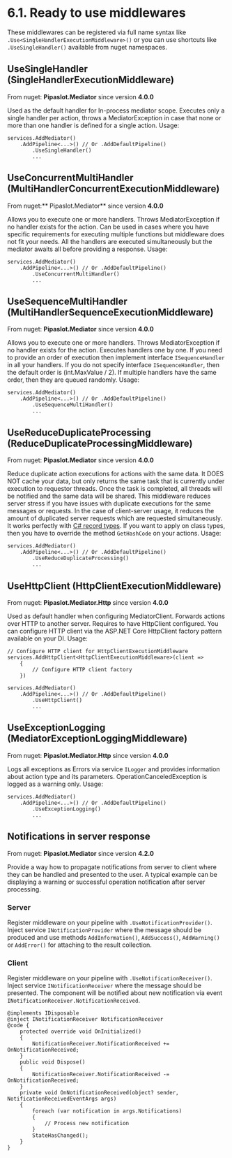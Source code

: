 # 6.1. Ready to use middlewares

These middlewares can be registered via full name syntax like `.Use<SingleHandlerExecutionMiddleware>()` or you can use shortcuts like `.UseSingleHandler()` available from nuget namespaces.

## UseSingleHandler (SingleHandlerExecutionMiddleware)
From nuget: **Pipaslot.Mediator** since version **4.0.0**

Used as the default handler for In-process mediator scope.
Executes only a single handler per action, throws a MediatorException in case that none or more than one handler is defined for a single action.
Usage:
``` 
services.AddMediator()
    .AddPipeline<...>() // Or .AddDefaultPipeline()
        .UseSingleHandler()
        ...
```

## UseConcurrentMultiHandler (MultiHandlerConcurrentExecutionMiddleware)
From nuget:** Pipaslot.Mediator** since version **4.0.0**

Allows you to execute one or more handlers. Throws MediatorException if no handler exists for the action.
Can be used in cases where you have specific requirements for executing multiple functions but middleware does not fit your needs. All the handlers are executed simultaneously but the mediator awaits all before providing a response.
Usage:
``` 
services.AddMediator()
    .AddPipeline<...>() // Or .AddDefaultPipeline()
        .UseConcurrentMultiHandler()
        ...
```

## UseSequenceMultiHandler (MultiHandlerSequenceExecutionMiddleware)
From nuget: **Pipaslot.Mediator** since version **4.0.0**

Allows you to execute one or more handlers. Throws MediatorException if no handler exists for the action.
Executes handlers one by one. If you need to provide an order of execution then implement interface `ISequenceHandler` in all your handlers. If you do not specify interface `ISequenceHandler`, then the default order is (int.MaxValue / 2).
If multiple handlers have the same order, then they are queued randomly.
Usage:
``` 
services.AddMediator()
    .AddPipeline<...>() // Or .AddDefaultPipeline()
        .UseSequenceMultiHandler()
        ...
```

## UseReduceDuplicateProcessing (ReduceDuplicateProcessingMiddleware)
From nuget: **Pipaslot.Mediator** since version **4.0.0**

Reduce duplicate action executions for actions with the same data. It DOES NOT cache your data, but only returns the same task that is currently under execution to requestor threads. Once the task is completed, all threads will be notified and the same data will be shared. This middleware reduces server stress if you have issues with duplicate executions for the same messages or requests. In the case of client-server usage, it reduces the amount of duplicated server requests which are requested simultaneously.
It works perfectly with [C# record types](https://docs.microsoft.com/en-us/dotnet/csharp/whats-new/tutorials/records). If you want to apply on class types, then you have to override the method `GetHashCode` on your actions.
Usage:
``` 
services.AddMediator()
    .AddPipeline<...>() // Or .AddDefaultPipeline()
        .UseReduceDuplicateProcessing()
        ...
```

## UseHttpClient (HttpClientExecutionMiddleware)
From nuget: **Pipaslot.Mediator.Http** since version **4.0.0**

Used as default handler when configuring MediatorClient.
Forwards actions over HTTP to another server. Requires to have HttpClient configured. You can configure HTTP client via the ASP.NET Core HttpClient factory pattern available on your DI.
Usage:
```
// Configure HTTP client for HttpClientExecutionMiddleware
services.AddHttpClient<HttpClientExecutionMiddleware>(client =>
    {
        // Configure HTTP client factory
    })

services.AddMediator()
    .AddPipeline<...>() // Or .AddDefaultPipeline()
        .UseHttpClient()
        ...
```

## UseExceptionLogging (MediatorExceptionLoggingMiddleware)
From nuget: **Pipaslot.Mediator.Http** since version **4.0.0**

Logs all exceptions as Errors via service `ILogger` and provides information about action type and its parameters. 
OperationCanceledException is logged as a warning only.
Usage:
``` 
services.AddMediator()
    .AddPipeline<...>() // Or .AddDefaultPipeline()
        .UseExceptionLogging()
        ...
```

## Notifications in server response
From nuget: **Pipaslot.Mediator** since version **4.2.0**

Provide a way how to propagate notifications from server to client where they can be handled and presented to the user. A typical example can be displaying a warning or successful operation notification after server processing.

### Server
Register middleware on your pipeline with `.UseNotificationProvider()`. Inject service `INotificationProvider` where the message should be produced and use methods `AddInformation()`, `AddSuccess()`, `AddWarning()` or `AddError()` for attaching to the result collection.

### Client
Register middleware on your pipeline with `.UseNotificationReceiver()`. Inject service `INotificationReceiver` where the message should be presented. The component will be notified about new notification via event `INotificationReceiver.NotificationReceived`.
```
@implements IDisposable
@inject INotificationReceiver NotificationReceiver
@code {
    protected override void OnInitialized()
    {
        NotificationReceiver.NotificationReceived += OnNotificationReceived;
    }
    public void Dispose()
    {
        NotificationReceiver.NotificationReceived -= OnNotificationReceived;
    }
    private void OnNotificationReceived(object? sender, NotificationReceivedEventArgs args)
    {
        foreach (var notification in args.Notifications)
        {
            // Process new notification
        }
        StateHasChanged();
    }
}
```
